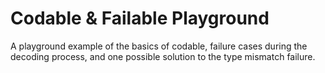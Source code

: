# Codable & Failable Playground
A playground example of the basics of codable, failure cases during the decoding process, and one possible solution to the type mismatch failure.
